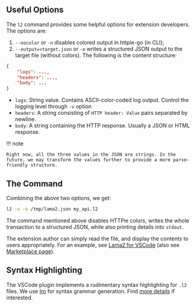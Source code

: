 ## Useful Options 
The `l2` command provides some helpful options for
extension developers. The options are:

1. `--nocolor` or `-n` disables colored output in httpie-go (in CLI);
1. `--output=<target.json` or `-o` writes a structured JSON
output to the target file (without colors). The following is the content
structure:

```json
{
    "logs": ...,
    "headers": ...,
    "body": ...
}
```

- `logs`: String value. Contains ASCII-color-coded log output. Control the logging level through `-v` option
- `headers`: A string consisting of `HTTP header: Value` pairs separated by newline.
- `body`: A string containing the HTTP response. Usually a JSON or HTML response.

!!! note

    Right now, all the three values in the JSON are strings. In the future, we may transform the values further to provide a more parse-friendly structure.

## The Command

Combining the above two options, we get:

```bash
l2 -n -o /tmp/lama2.json my_api.l2
```

The command mentioned above disables HTTPie colors,
writes the whole transaction to a structured JSON, 
while also printing details into `stdout`.

The extension author can simply read the file, and
display the contents to users appropriately. For an
example, see [Lama2 for VSCode](https://github.com/HexmosTech/Lama2Code)
(also see [Marketplace page](https://marketplace.visualstudio.com/items?itemName=hexmos.Lama2)).

## Syntax Highlighting

The VSCode plugin implements a rudimentary syntax highlighting for `.l2` files. We use [Iro](https://eeyo.io/iro/documentation/) for syntax grammar generation. Find [more details](https://github.com/HexmosTech/Lama2/tree/main/syntax/README.md) if interested.
